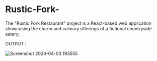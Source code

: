 # Rustic-Fork-
The "Rustic Fork Restaurant" project is a React-based web application showcasing the charm and culinary offerings of a fictional countryside eatery. 


OUTPUT :

![Screenshot 2024-04-03 193555](https://github.com/NimishaSabari/Rustic-Fork-/assets/129221733/0217d717-6be4-4e2f-a99b-b04662fc4db0)

